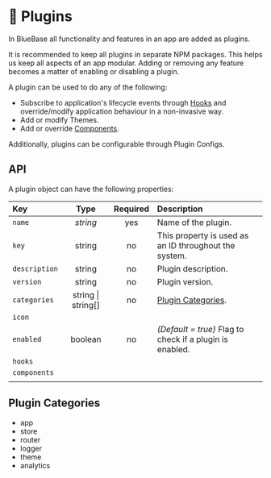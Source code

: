 # 🔌 Plugins

In BlueBase all functionality and features in an app are added as plugins. 

It is recommended to keep all plugins in separate NPM packages. This helps us keep all aspects of an app modular. Adding or removing any feature becomes a matter of enabling or disabling a plugin.

A plugin can be used to do any of the following:

* Subscribe to application's lifecycle events through [Hooks](hooks.md) and override/modify application behaviour in a non-invasive way.
* Add or modify Themes.
* Add or override [Components](components.md).

Additionally, plugins can be configurable through Plugin Configs.

## API

A plugin object can have the following properties:

| Key | Type | Required | Description |
| :--- | :---: | :---: | :--- |
| `name` | _string_ | yes | Name of the plugin. |
| `key` | string | no | This property is used as an ID throughout the system.  |
| `description` | string | no | Plugin description. |
| `version` | string | no | Plugin version. |
| `categories` | string \| string\[\] | no | [Plugin Categories](plugins.md#plugin-categories). |
| `icon` |  |  |  |
| `enabled` | boolean | no | _\(Default = true\)_ Flag to check if a plugin is enabled. |
| `hooks` |  |  |  |
| `components` |  |  |  |
|  |  |  |  |

## Plugin Categories

* app
* store
* router
* logger
* theme
* analytics

